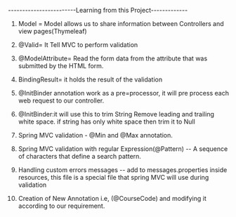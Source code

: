 ------------------------Learning from this Project-------------

1. Model = Model allows us to share information between Controllers and view pages(Thymeleaf)
2. @Valid= It Tell MVC to perform validation 
3. @ModelAttribute= Read the form data from the attribute that  was submitted by the HTML form.
4. BindingResult= it holds the result of the validation 
5. @InitBinder annotation work as a pre=processor, it will pre process each web request to our controller.
6. @InitBinder:it will use this to trim String
            Remove leading and trailing white space.
            if string has only white space then trim it to Null

7. Spring MVC validation - @Min and @Max annotation.
8. Spring MVC validation with regular Expression(@Pattern) -- A sequence of characters that define a search pattern.
9. Handling custom errors messages -- add to messages.properties inside resources, this file is a special file that spring MVC will use during validation
10. Creation of New Annotation i.e, (@CourseCode) and modifying it according to our requirement.